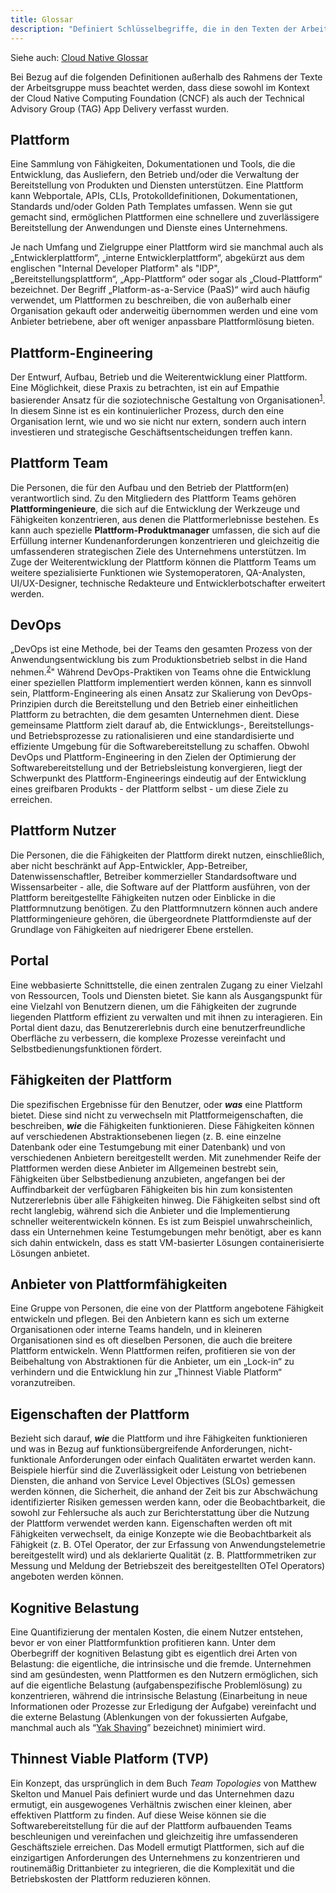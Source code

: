 ```yaml
---
title: Glossar
description: "Definiert Schlüsselbegriffe, die in den Texten der Arbeitsgruppe Plattformen verwendet werden."
---
```


Siehe auch: [Cloud Native Glossar](https://glossary.cncf.io/de/)

Bei Bezug auf die folgenden Definitionen außerhalb des Rahmens der Texte der Arbeitsgruppe muss beachtet werden, dass diese sowohl im Kontext der Cloud Native Computing Foundation (CNCF) als auch der Technical Advisory Group (TAG) App Delivery verfasst wurden. 

## Plattform
Eine Sammlung von Fähigkeiten, Dokumentationen und Tools, die die Entwicklung, das Ausliefern, den Betrieb und/oder die Verwaltung der Bereitstellung von Produkten und Diensten unterstützen. Eine Plattform kann Webportale, APIs, CLIs, Protokolldefinitionen, Dokumentationen, Standards und/oder Golden Path Templates umfassen. Wenn sie gut gemacht sind, ermöglichen Plattformen eine schnellere und zuverlässigere Bereitstellung der Anwendungen und Dienste eines Unternehmens.

Je nach Umfang und Zielgruppe einer Plattform wird sie manchmal auch als „Entwicklerplattform“, „interne Entwicklerplattform“, abgekürzt aus dem englischen "Internal Developer Platform" als "IDP", „Bereitstellungsplattform“, „App-Plattform“ oder sogar als „Cloud-Plattform“ bezeichnet. Der Begriff „Platform-as-a-Service (PaaS)“ wird auch häufig verwendet, um Plattformen zu beschreiben, die von außerhalb einer Organisation gekauft oder anderweitig übernommen werden und eine vom Anbieter betriebene, aber oft weniger anpassbare Plattformlösung bieten.

## Plattform-Engineering
Der Entwurf, Aufbau, Betrieb und die Weiterentwicklung einer Plattform. Eine Möglichkeit, diese Praxis zu betrachten, ist ein auf Empathie basierender Ansatz für die soziotechnische Gestaltung von Organisationen<sup><a href="https://hazelweakly.me/talks/qcon-sf-2023/slides#22">1</a></sup>. In diesem Sinne ist es ein kontinuierlicher Prozess, durch den eine Organisation lernt, wie und wo sie nicht nur extern, sondern auch intern investieren und strategische Geschäftsentscheidungen treffen kann.

## Plattform Team

Die Personen, die für den Aufbau und den Betrieb der Plattform(en) verantwortlich sind. Zu den Mitgliedern des Plattform Teams gehören **Plattformingenieure**, die sich auf die Entwicklung der Werkzeuge und Fähigkeiten konzentrieren, aus denen die Plattformerlebnisse bestehen. Es kann auch spezielle **Plattform-Produktmanager** umfassen, die sich auf die Erfüllung interner Kundenanforderungen konzentrieren und gleichzeitig die umfassenderen strategischen Ziele des Unternehmens unterstützen. Im Zuge der Weiterentwicklung der Plattform können die Plattform Teams um weitere spezialisierte Funktionen wie Systemoperatoren, QA-Analysten, UI/UX-Designer, technische Redakteure und Entwicklerbotschafter erweitert werden.

## DevOps
„DevOps ist eine Methode, bei der Teams den gesamten Prozess von der Anwendungsentwicklung bis zum Produktionsbetrieb selbst in die Hand nehmen.<sup><a href="https://glossary.cncf.io/devops/">2</a></sup>" Während DevOps-Praktiken von Teams ohne die Entwicklung einer speziellen Plattform implementiert werden können, kann es sinnvoll sein, Plattform-Engineering als einen Ansatz zur Skalierung von DevOps-Prinzipien durch die Bereitstellung und den Betrieb einer einheitlichen Plattform zu betrachten, die dem gesamten Unternehmen dient. Diese gemeinsame Plattform zielt darauf ab, die Entwicklungs-, Bereitstellungs- und Betriebsprozesse zu rationalisieren und eine standardisierte und effiziente Umgebung für die Softwarebereitstellung zu schaffen. Obwohl DevOps und Plattform-Engineering in den Zielen der Optimierung der Softwarebereitstellung und der Betriebsleistung konvergieren, liegt der Schwerpunkt des Plattform-Engineerings eindeutig auf der Entwicklung eines greifbaren Produkts - der Plattform selbst - um diese Ziele zu erreichen.

## Plattform Nutzer
Die Personen, die die Fähigkeiten der Plattform direkt nutzen, einschließlich, aber nicht beschränkt auf App-Entwickler, App-Betreiber, Datenwissenschaftler, Betreiber kommerzieller Standardsoftware und Wissensarbeiter - alle, die Software auf der Plattform ausführen, von der Plattform bereitgestellte Fähigkeiten nutzen oder Einblicke in die Plattformnutzung benötigen. Zu den Plattformnutzern können auch andere Plattformingenieure gehören, die übergeordnete Plattformdienste auf der Grundlage von Fähigkeiten auf niedrigerer Ebene erstellen.

## Portal
Eine webbasierte Schnittstelle, die einen zentralen Zugang zu einer Vielzahl von Ressourcen, Tools und Diensten bietet. Sie kann als Ausgangspunkt für eine Vielzahl von Benutzern dienen, um die Fähigkeiten der zugrunde liegenden Plattform effizient zu verwalten und mit ihnen zu interagieren. Ein Portal dient dazu, das Benutzererlebnis durch eine benutzerfreundliche Oberfläche zu verbessern, die komplexe Prozesse vereinfacht und Selbstbedienungsfunktionen fördert. 

## Fähigkeiten der Plattform
Die spezifischen Ergebnisse für den Benutzer, oder **_was_** eine Plattform bietet. Diese sind nicht zu verwechseln mit Plattformeigenschaften, die beschreiben, **_wie_** die Fähigkeiten funktionieren. Diese Fähigkeiten können auf verschiedenen Abstraktionsebenen liegen (z. B. eine einzelne Datenbank oder eine Testumgebung mit einer Datenbank) und von verschiedenen Anbietern bereitgestellt werden. Mit zunehmender Reife der Plattformen werden diese Anbieter im Allgemeinen bestrebt sein, Fähigkeiten über Selbstbedienung anzubieten, angefangen bei der Auffindbarkeit der verfügbaren Fähigkeiten bis hin zum konsistenten Nutzererlebnis über alle Fähigkeiten hinweg. Die Fähigkeiten selbst sind oft recht langlebig, während sich die Anbieter und die Implementierung schneller weiterentwickeln können. Es ist zum Beispiel unwahrscheinlich, dass ein Unternehmen keine Testumgebungen mehr benötigt, aber es kann sich dahin entwickeln, dass es statt VM-basierter Lösungen containerisierte Lösungen anbietet.

## Anbieter von Plattformfähigkeiten
Eine Gruppe von Personen, die eine von der Plattform angebotene Fähigkeit entwickeln und pflegen. Bei den Anbietern kann es sich um externe Organisationen oder interne Teams handeln, und in kleineren Organisationen sind es oft dieselben Personen, die auch die breitere Plattform entwickeln. Wenn Plattformen reifen, profitieren sie von der Beibehaltung von Abstraktionen für die Anbieter, um ein „Lock-in“ zu verhindern und die Entwicklung hin zur „Thinnest Viable Platform“ voranzutreiben.

## Eigenschaften der Plattform
Bezieht sich darauf, **_wie_** die Plattform und ihre Fähigkeiten funktionieren und was in Bezug auf funktionsübergreifende Anforderungen, nicht-funktionale Anforderungen oder einfach Qualitäten erwartet werden kann. Beispiele hierfür sind die Zuverlässigkeit oder Leistung von betriebenen Diensten, die anhand von Service Level Objectives (SLOs) gemessen werden können, die Sicherheit, die anhand der Zeit bis zur Abschwächung identifizierter Risiken gemessen werden kann, oder die Beobachtbarkeit, die sowohl zur Fehlersuche als auch zur Berichterstattung über die Nutzung der Plattform verwendet werden kann. Eigenschaften werden oft mit Fähigkeiten verwechselt, da einige Konzepte wie die Beobachtbarkeit als Fähigkeit (z. B. OTel Operator, der zur Erfassung von Anwendungstelemetrie bereitgestellt wird) und als deklarierte Qualität (z. B. Plattformmetriken zur Messung und Meldung der Betriebszeit des bereitgestellten OTel Operators) angeboten werden können.

## Kognitive Belastung
Eine Quantifizierung der mentalen Kosten, die einem Nutzer entstehen, bevor er von einer Plattformfunktion profitieren kann. Unter dem Oberbegriff der kognitiven Belastung gibt es eigentlich drei Arten von Belastung: die eigentliche, die intrinsische und die fremde. Unternehmen sind am gesündesten, wenn Plattformen es den Nutzern ermöglichen, sich auf die eigentliche Belastung (aufgabenspezifische Problemlösung) zu konzentrieren, während die intrinsische Belastung (Einarbeitung in neue Informationen oder Prozesse zur Erledigung der Aufgabe) vereinfacht und die externe Belastung (Ablenkungen von der fokussierten Aufgabe, manchmal auch als “[Yak Shaving](https://en.wiktionary.org/wiki/yak_shaving#:~:text=yak%20shaving%20(uncountable),to%20solve%20a%20larger%20problem.)” bezeichnet) minimiert wird.

## Thinnest Viable Platform (TVP)
Ein Konzept, das ursprünglich in dem Buch _Team Topologies_ von Matthew Skelton und Manuel Pais definiert wurde und das Unternehmen dazu ermutigt, ein ausgewogenes Verhältnis zwischen einer kleinen, aber effektiven Plattform zu finden. Auf diese Weise können sie die Softwarebereitstellung für die auf der Plattform aufbauenden Teams beschleunigen und vereinfachen und gleichzeitig ihre umfassenderen Geschäftsziele erreichen. Das Modell ermutigt Plattformen, sich auf die einzigartigen Anforderungen des Unternehmens zu konzentrieren und routinemäßig Drittanbieter zu integrieren, die die Komplexität und die Betriebskosten der Plattform reduzieren können.
